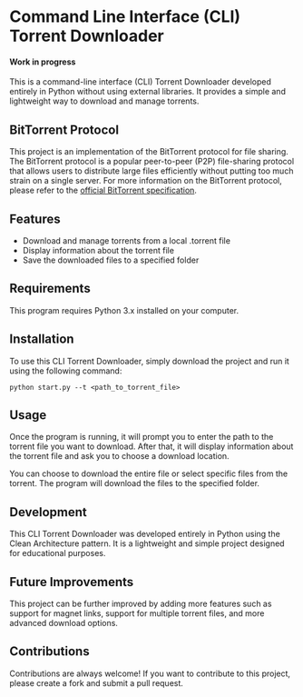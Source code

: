 # Command Line Interface (CLI) Torrent Downloader
#### Work in progress

This is a command-line interface (CLI) Torrent Downloader developed entirely in Python without using external libraries. It provides a simple and lightweight way to download and manage torrents.

## BitTorrent Protocol

This project is an implementation of the BitTorrent protocol for file sharing. The BitTorrent protocol is a popular peer-to-peer (P2P) file-sharing protocol that allows users to distribute large files efficiently without putting too much strain on a single server. For more information on the BitTorrent protocol, please refer to the [official BitTorrent specification](https://www.bittorrent.org/beps/bep_0003.html).

## Features
* Download and manage torrents from a local .torrent file
* Display information about the torrent file
* Save the downloaded files to a specified folder

## Requirements
This program requires Python 3.x installed on your computer.

## Installation
To use this CLI Torrent Downloader, simply download the project and run it using the following command:

``
python start.py --t <path_to_torrent_file>
``

## Usage
Once the program is running, it will prompt you to enter the path to the torrent file you want to download. After that, it will display information about the torrent file and ask you to choose a download location.

You can choose to download the entire file or select specific files from the torrent. The program will download the files to the specified folder.

## Development
This CLI Torrent Downloader was developed entirely in Python using the Clean Architecture pattern. It is a lightweight and simple project designed for educational purposes.

## Future Improvements
This project can be further improved by adding more features such as support for magnet links, support for multiple torrent files, and more advanced download options.

## Contributions
Contributions are always welcome! If you want to contribute to this project, please create a fork and submit a pull request.
